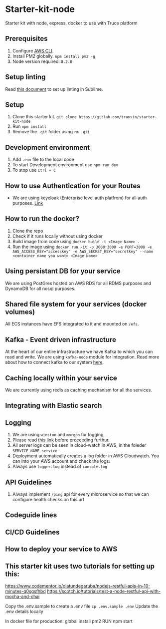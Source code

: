 # Starter-kit-node
Starter kit with node, express, docker to use with Truce platform

## Prerequisites
1. Configure [AWS CLI](https://slack-files.com/T3DBSSN8P-F6BPNCFTM-3d2d925364). 
2. Install PM2 globally. `npm install pm2 -g`
3. Node version required: `8.2.0`

## Setup linting
Read [this document](https://slack-files.com/T3DBSSN8P-F6BPNCFTM-3d2d925364) to set up linting in Sublime. 

## Setup
1. Clone this starter kit. `git clone https://gitlab.com/transin/starter-kit-node`
2. Run `npm install`
3. Remove the `.git` folder using `rm .git` 

## Development environment
1. Add `.env` file to the local code
2. To start Development environment use `npm run dev`
3. To stop use `Ctrl + C`

## How to use Authentication for your Routes
* We are using keycloak (Enterprise level auth platfrom) for all auth purposes. [Link](https://keycloak.gitbooks.io/documentation/authorization_services/index.html) 

## How to run the docker?
1. Clone the repo
2. Check if it runs locally without using docker
3. Build image from code using `docker build -t <Image Name> .`
4. Run the image using `docker run -it -p 3000:3000 -e PORT=3000 -e AWS_ACCESS_KEY="accesskey" -e AWS_SECRET_KEY="secretkey" --name <container name you want> <Image Name>` 

## Using persistant DB for your service

We are using PostGres hosted on AWS RDS for all RDMS purposes and DynamoDB for all nosql purposes.

## Shared file system for your services (docker volumes)

All ECS instances have EFS integrated to it and mounted on `/efs`. 

## Kafka - Event driven infrastructure

At the heart of our entire infrastructure we have Kafka to which you can read and write. We are using `kafka-node` module for integration. 
Read more about how to connect kafka to our system [here](https://www.npmjs.com/package/kafka-node).

## Caching locally within your service

We are currently using redis as caching mechanism for all the services.

## Integrating with Elastic search

## Logging
1. We are using `winston` and `morgon` for logging
2. Please read [this link](http://www.jyotman.xyz/post/logging-in-node.js-done-right) before proceeding furthur.
3. All server logs can be seen in cloud-watch in AWS, in the foleder `SERVICE_NAME-service`
4. Deployment automatically creates a log folder in AWS Cloudwatch. You can into your AWS account and check the logs.
5. Always use `logger.log` instead of `console.log` 

## API Guidelines
1. Always implement `/ping` api for every microservice so that we can configure health checks on this url

## Codeguide lines

## CI/CD Guidelines

## How to deploy your service to AWS

## This starter kit uses two tutorials for setting up this:
https://www.codementor.io/olatundegaruba/nodejs-restful-apis-in-10-minutes-q0sgsfhbd
https://scotch.io/tutorials/test-a-node-restful-api-with-mocha-and-chai







Copy the .env.sample to create a .env file
`cp .env.sample .env`
Update the .env details locally

In docker file for production:
global install pm2
RUN npm start